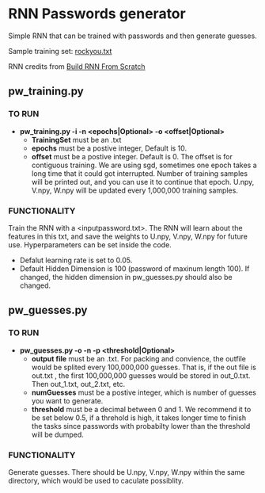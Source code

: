 # RNN Passwords generator 
Simple RNN that can be trained with passwords and then generate guesses. 

Sample training set: [rockyou.txt](https://www.kaggle.com/wjburns/common-password-list-rockyoutxt)

RNN credits from [Build RNN From Scratch](https://songhuiming.github.io/pages/2017/08/20/build-recurrent-neural-network-from-scratch/)
## pw_training.py
### TO RUN
  - **pw_training.py -i <TrainingSet> -n <epochs|Optional> -o <offset|Optional>**
    - **TrainingSet** must be an .txt
    - **epochs** must be a postive integer, Default is 10.
    - **offset** must be a postive integer. Default is 0. 
      The offset is for contiguous training. We are using sgd, sometimes one epoch takes a long time that 
      it could got interrupted. Number of training samples will be printed out, and you can use it to continue that epoch.
      U.npy, V.npy, W.npy will be updated every 1,000,000 training samples.
### FUNCTIONALITY 
Train the RNN with a <inputpassword.txt>. The RNN will learn about the features in this txt, and save the weights to U.npy, V.npy, W.npy
for future use. 
Hyperparameters can be set inside the code. 
  - Defalut learning rate is set to 0.05. 
  - Default Hidden Dimension is 100 (password of maxinum length 100). If changed, the hidden dimension in pw_guesses.py should also be changed.


## pw_guesses.py
### TO RUN
  - **pw_guesses.py -o <outputfile> -n <numGuesses> -p <threshold|Optional>**
    - **output file** must be an .txt. For packing and convience, the outfile would be splited every 100,000,000 guesses.
      That is, if the out file is  out.txt  ,  the first 100,000,000 guesses would be stored in out_0.txt. Then out_1.txt, out_2.txt, etc.
    - **numGuesses** must be a postive integer, which is number of guesses you want to generate.
    - **threshold** must be a decimal between 0 and 1. We recommend it to be set below 0.5, if a threhold is high, it takes longer time to finish the tasks
      since passwords with probabilty lower than the threshold will be dumped.
### FUNCTIONALITY 
Generate guesses. There should be U.npy, V.npy, W.npy within the same directory, which would be used to caculate possiblity. 

